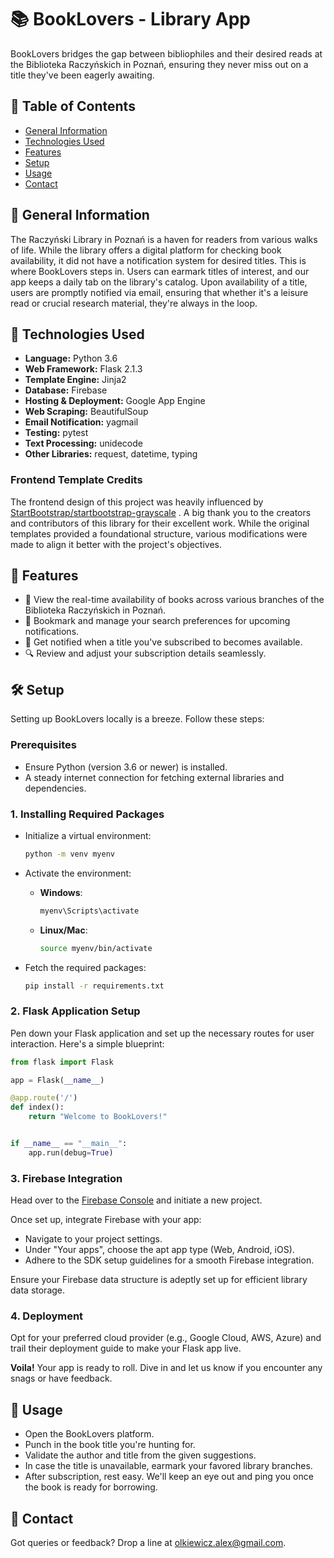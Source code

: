 # 📚 BookLovers - Library App
BookLovers bridges the gap between bibliophiles and their desired reads at the Biblioteka Raczyńskich in Poznań, ensuring they never miss out on a title they've been eagerly awaiting.

## 📌 Table of Contents
- [General Information](#general-information)
- [Technologies Used](#technologies-used)
- [Features](#features)
- [Setup](#setup)
- [Usage](#usage)
- [Contact](#contact)
<!-- - [License](#license) -->

## 📔 General Information
The Raczyński Library in Poznań is a haven for readers from various walks of life. While the library offers a digital platform for checking book availability, it did not have a notification system for desired titles. This is where BookLovers steps in. Users can earmark titles of interest, and our app keeps a daily tab on the library's catalog. Upon availability of a title, users are promptly notified via email, ensuring that whether it's a leisure read or crucial research material, they're always in the loop.

## 💼 Technologies Used
- **Language:** Python 3.6
- **Web Framework:** Flask 2.1.3
- **Template Engine:** Jinja2
- **Database:** Firebase
- **Hosting & Deployment:** Google App Engine
- **Web Scraping:** BeautifulSoup
- **Email Notification:** yagmail
- **Testing:** pytest
- **Text Processing:** unidecode
- **Other Libraries:** request, datetime, typing

### Frontend Template Credits
The frontend design of this project was heavily influenced by [StartBootstrap/startbootstrap-grayscale](https://github.com/StartBootstrap/startbootstrap-grayscale) . A big thank you to the creators and contributors of this library for their excellent work. While the original templates provided a foundational structure, various modifications were made to align it better with the project's objectives.

## 🌟 Features
- 📖 View the real-time availability of books across various branches of the Biblioteka Raczyńskich in Poznań.
- 📌 Bookmark and manage your search preferences for upcoming notifications.
- 📧 Get notified when a title you've subscribed to becomes available.
- 🔍 Review and adjust your subscription details seamlessly.

## 🛠️ Setup
Setting up BookLovers locally is a breeze. Follow these steps:

### Prerequisites
- Ensure Python (version 3.6 or newer) is installed.
- A steady internet connection for fetching external libraries and dependencies.

### 1. **Installing Required Packages**
   - Initialize a virtual environment:
     ```bash
     python -m venv myenv
     ```

   - Activate the environment:
     - **Windows**:
       ```bash
       myenv\Scripts\activate
       ```

     - **Linux/Mac**:
       ```bash
       source myenv/bin/activate
       ```

   - Fetch the required packages:
     ```bash
     pip install -r requirements.txt
     ```

### 2. **Flask Application Setup**
   Pen down your Flask application and set up the necessary routes for user interaction. Here's a simple blueprint:

   ```python
   from flask import Flask

   app = Flask(__name__)

   @app.route('/')
   def index():
       return "Welcome to BookLovers!"


   if __name__ == "__main__":
       app.run(debug=True)
```
### 3. Firebase Integration
Head over to the [Firebase Console](https://console.firebase.google.com/) and initiate a new project.

Once set up, integrate Firebase with your app:
- Navigate to your project settings.
- Under "Your apps", choose the apt app type (Web, Android, iOS).
- Adhere to the SDK setup guidelines for a smooth Firebase integration.

Ensure your Firebase data structure is adeptly set up for efficient library data storage.

### 4. Deployment
Opt for your preferred cloud provider (e.g., Google Cloud, AWS, Azure) and trail their deployment guide to make your Flask app live.

**Voila!** Your app is ready to roll. Dive in and let us know if you encounter any snags or have feedback.

## 🚀 Usage
- Open the BookLovers platform.
- Punch in the book title you're hunting for.
- Validate the author and title from the given suggestions.
- In case the title is unavailable, earmark your favored library branches.
- After subscription, rest easy. We'll keep an eye out and ping you once the book is ready for borrowing.

## 💌 Contact
Got queries or feedback? Drop a line at [olkiewicz.alex@gmail.com](mailto:olkiewicz.alex@gmail.com).
